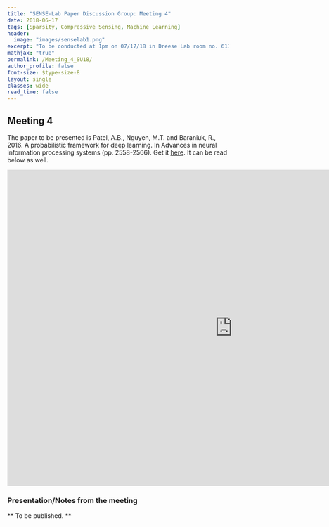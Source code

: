 ```yaml
---
title: "SENSE-Lab Paper Discussion Group: Meeting 4"
date: 2018-06-17
tags: [Sparsity, Compressive Sensing, Machine Learning]
header:
  image: "images/senselab1.png"
excerpt: "To be conducted at 1pm on 07/17/18 in Dreese Lab room no. 617. Nithin Sugavanam (.1@osu.edu) presented the fourth paper."
mathjax: "true"
permalink: /Meeting_4_SU18/
author_profile: false
font-size: $type-size-8
layout: single
classes: wide
read_time: false
---
```



## Meeting 4


The paper to be presented is Patel, A.B., Nguyen, M.T. and Baraniuk, R., 2016. A probabilistic framework for deep learning. In Advances in neural information processing systems (pp. 2558-2566).
Get it [here](https://arxiv.org/pdf/1612.01936.pdf). It can be read below as well.

<embed src="https://arxiv.org/pdf/1612.01936.pdf" type="application/pdf" width="1024px" height="720px" />

### Presentation/Notes from the meeting

** To be published. **


